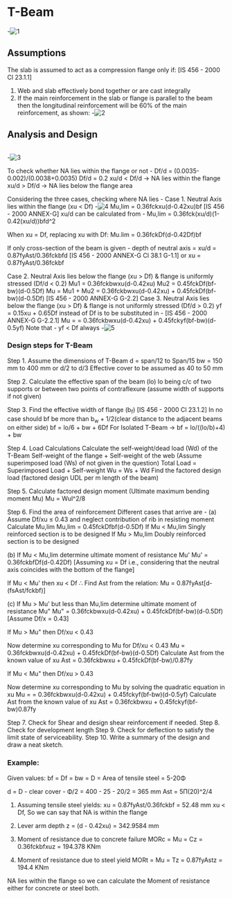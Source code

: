 # T-Beam
-![1](introimg.jpg)
## Assumptions 
The slab is assumed to act as a compression flange only if: [IS 456 - 2000 Cl 23.1.1]
  1. Web and slab effectively bond together or are cast integrally
  2. If the main reinforcement in the slab or flange is parallel to the beam then the longitudinal reinforcement will be 60% of the main reinforcement, as shown:
     -![2](23.1.1.jpg) 
## Analysis and Design
<math>
Three cases to be considered while designing the flanged beam -
  Case 1. Neutral Axis lies within the flange (xu &#60; Df)
  Case 2. Neutral Axis lies below the flange (xu &#62; Df) & flange is uniformly stressed (Df/d &#60; 0.2)
  Case 3. Neutral Axis lies below the flange (xu &#62; Df) & flange is not uniformly stressed (Df/d &#62; 0.2) 
  
  -![3](cases3.jpg)
  
To check whether NA lies within the flange or not - 
  Df/d = (0.0035-0.002)/(0.0038+0.0035)
  Df/d = 0.2 
  xu/d &#60; Df/d &rarr; NA lies within the flange
  xu/d &#62; Df/d &rarr; NA lies below the flange area
  
  Considering the three cases, checking where NA lies -
  Case 1. Neutral Axis lies within the flange (xu &#60; Df)
  -![4](within.jpg)
    Mu,lim = 0.36fckxu(d-0.42xu)bf [IS 456 - 2000 ANNEX-G]
  xu/d can be calculated from - Mu,lim = 0.36fck(xu/d)(1-0.42(xu/d))bfd^2
  
  When xu = Df, replacing xu with Df:
    Mu.lim = 0.36fckDf(d-0.42Df)bf

  If only cross-section of the beam is given -
    depth of neutral axis = xu/d = 0.87fyAst/0.36fckbfd [IS 456 - 2000 ANNEX-G Cl 38.1 G-1.1]
    or
    xu = 0.87fyAst/0.36fckbf

  Case 2. Neutral Axis lies below the flange (xu &#62; Df) & flange is uniformly stressed (Df/d &#60; 0.2)
    Mu1 = 0.36fckbwxu(d-0.42xu)
    Mu2 = 0.45fckDf(bf-bw)(d-0.5Df)
    Mu = Mu1 + Mu2
       = 0.36fckbwxu(d-0.42xu) + 0.45fckDf(bf-bw)(d-0.5Df) [IS 456 - 2000 ANNEX-G G-2.2]
  Case 3. Neutral Axis lies below the flange (xu &#62; Df) & flange is not uniformly stressed (Df/d &#62; 0.2)
    yf = 0.15xu + 0.65Df instead of Df is to be substituted in - [IS 456 - 2000 ANNEX-G G-2.2.1]
    Mu = = 0.36fckbwxu(d-0.42xu) + 0.45fckyf(bf-bw)(d-0.5yf) 
    Note that - yf &#60; Df always
  -![5](below.jpg)
### Design steps for T-Beam
Step 1. Assume the dimensions of T-Beam 
d = span/12 to Span/15 
bw = 150 mm to 400 mm 
    or
     d/2 to d/3
Effective cover to be assumed as 40 to 50 mm

Step 2. Calculate the effective span of the beam (lo)
lo being c/c of two supports or between two points of contraflexure (assume width of supports if not given)

Step 3. Find the effective width of flange (b<sub>f</sub>) [IS 456 - 2000 Cl 23.1.2]
In no case should bf be more than b<sub>w</sub> + 1/2(clear distance to the adjacent beams on either side)
bf = lo/6 + bw + 6Df 
For Isolated T-Beam &rarr;
bf = lo/((lo/b)+4) + bw

Step 4. Load Calculations
Calculate the self-weight/dead load (Wd) of the T-Beam
Self-weight of the flange + Self-weight of the web
(Assume superimposed load (Ws) of not given in the question)
Total Load = Superimposed Load + Self-weight
Wu = Ws + Wd
Find the factored design load (factored design UDL per m length of the beam)

Step 5. Calculate factored design moment (Ultimate maximum bending moment Mu)
Mu = Wul^2/8

Step 6. Find the area of reinforcement
Different cases that arrive are -
(a) Assume Df/xu &le; 0.43 and neglect contribution of rib in resisting moment
Calculate Mu,lim
  Mu,lim = 0.45fckDfbf(d-0.5Df)
If Mu &#60; Mu,lim Singly reinforced section is to be designed 
If Mu &#62; Mu,lim Doubly reinforced section is to be designed 

(b) If Mu &#60; Mu,lim determine ultimate moment of resistance Mu'
  Mu' = 0.36fckbfDf(d-0.42Df) [Assuming xu = Df i.e., considering that the neutral axis coincides with the bottom of the flange]

  If Mu &#60; Mu' then xu &#60; Df
  &there4; Find Ast from the relation:
    Mu = 0.87fyAst[d-(fsAst/fckbf)]

(c) If Mu &#62; Mu' but less than Mu,lim determine ultimate moment of resistance Mu"
  Mu" = 0.36fckbwxu(d-0.42xu) + 0.45fckDf(bf-bw)(d-0.5Df) [Assume Df/x = 0.43]

  If Mu &#62; Mu" then Df/xu &#60; 0.43

  Now determine xu corresponding to Mu for Df/xu &#60; 0.43
    Mu = 0.36fckbwxu(d-0.42xu) + 0.45fckDf(bf-bw)(d-0.5Df)
  Calculate Ast from the known value of xu
    Ast = 0.36fckbwxu + 0.45fckDf(bf-bw)/0.87fy

  If Mu &#60; Mu" then Df/xu &#62; 0.43

  Now determine xu corresponding to Mu by solving the quadratic equation in xu
    Mu = = 0.36fckbwxu(d-0.42xu) + 0.45fckyf(bf-bw)(d-0.5yf)
  Calculate Ast from the known value of xu 
    Ast = 0.36fckbwxu + 0.45fckyf(bf-bw)0.87fy

Step 7. Check for Shear and design shear reinforcement if needed.
Step 8. Check for development length 
Step 9. Check for deflection to satisfy the limit state of serviceability.
Step 10. Write a summary of the design and draw a neat sketch.

### Example:

Given values:
bf = 
Df = 
bw = 
D = 
Area of tensile steel = 5-20&Phi;

d = D - clear cover - &Phi;/2
  = 400 - 25 - 20/2
  = 365 mm
Ast = 5&Pi;(20)^2/4

1. Assuming tensile steel yields:
  xu = 0.87fyAst/0.36fckbf
     = 52.48 mm
  xu &#60; Df, So we can say that NA is within the flange

2. Lever arm depth
   z = (d - 0.42xu)
     = 342.9584 mm

3. Moment of resistance due to concrete failure
   MORc = Mu = Cz = 0.36fckbfxuz = 194.378 KNm

4. Moment of resistance due to steel yield
   MORt = Mu = Tz = 0.87fyAstz = 194.4 KNm

  NA lies within the flange so we can calculate the Moment of resistance either for concrete or steel both.
  
</math>
